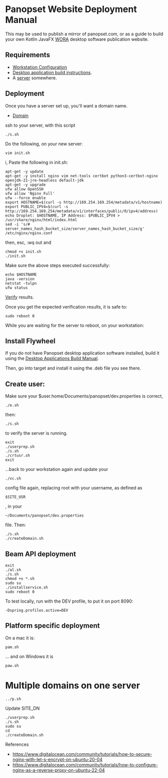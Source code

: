 # Panopset Website Deployment Manual

This may be used to publish a mirror of panopset.com, or as a guide to build your own Kotlin JavaFX
[WORA](https://en.wikipedia.org/wiki/Write_once,_run_anywhere) desktop software publication website.


## Requirements

* [Workstation Configuration](workstation.md)
* [Desktop application build instructions](build.md).
* A [server](server.md) somewhere.


## Deployment

Once you have a server set up, you'll want a domain name.

* [Domain](domain.md)


ssh to your server, with this script


    ./s.sh

Do the following, on your new server:


    vim init.sh


i, Paste the following in init.sh:


    apt-get -y update
    apt-get -y install nginx vim net-tools certbot python3-certbot-nginx openjdk-21-jre-headless default-jdk
    apt-get -y upgrade
    ufw allow OpenSSH
    ufw allow 'Nginx Full'
    ufw --force enable
    export HOSTNAME=$(curl -s http://169.254.169.254/metadata/v1/hostname)
    export PUBLIC_IPV4=$(curl -s http://169.254.169.254/metadata/v1/interfaces/public/0/ipv4/address)
    echo Droplet: $HOSTNAME, IP Address: $PUBLIC_IPV4 > /usr/share/nginx/html/index.html
    sed -i 's/# server_names_hash_bucket_size/server_names_hash_bucket_size/g' /etc/nginx/nginx.conf

then, esc, :wq out and

    chmod +x init.sh
    ./init.sh


Make sure the above steps executed successfully:


    echo $HOSTNAME
    java -version
    netstat -tulpn
    ufw status


[Verify](./verify.md) results.


Once you get the expected verification results, it is safe to:


    sudo reboot 0


While you are waiting for the server to reboot, on your workstation:

## Install Flywheel


If you do not have Panopset desktop application software installed, 
build it using the [Desktop Applications Build Manual](build.md).


Then, go into target and install it using the .deb file you see there.


## Create user:

Make sure your $user.home/Documents/panopset/dev.properties is correct, 

    ./e.sh

then:

    ./s.sh

to verify the server is running.

    exit
    ./userprep.sh
    ./s.sh
    ./crtusr.sh
    exit


...back to your workstation again and update your


    ./vc.sh


config file again, replacing root with your username, as defined as 


    $SITE_USR


, in your 


    ~/Documents/panopset/dev.properties


file. Then:


    ./s.sh
    ./createDomain.sh


## Beam API deployment


    exit
    ./al.sh
    ./s.sh
    chmod +x *.sh
    sudo su
    ./installservice.sh
    sudo reboot 0

To test locally, run with the DEV profile, to put it on port 8090:


    -Dspring.profiles.active=DEV 


## Platform specific deployment

On a mac it is:


    pam.sh


... and on Windows it is


    paw.sh


# Multiple domains on one server


    ../p.sh


Update SITE_DN


    ./userprep.sh
    ./s.sh
    sudo su
    cd
    ./createDomain.sh



    

References


* https://www.digitalocean.com/community/tutorials/how-to-secure-nginx-with-let-s-encrypt-on-ubuntu-20-04
* https://www.digitalocean.com/community/tutorials/how-to-configure-nginx-as-a-reverse-proxy-on-ubuntu-22-04



